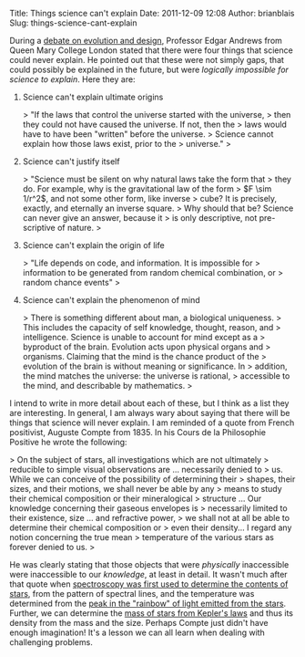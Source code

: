 Title: Things science can't explain
Date: 2011-12-09 12:08
Author: brianblais
Slug: things-science-cant-explain

During a [debate on evolution and design][], Professor Edgar Andrews
from Queen Mary College London stated that there were four things that
science could never explain. He pointed out that these were not simply
gaps, that could possibly be explained in the future, but were
*logically impossible for science to explain*. Here they are:

1.  Science can't explain ultimate origins

    <p>
    > "If the laws that control the universe started with the universe,
    > then they could not have caused the universe. If not, then the
    > laws would have to have been "written" before the universe.
    > Science cannot explain how those laws exist, prior to the
    > universe."
    > </p>

2.  Science can't justify itself

    <p>
    > "Science must be silent on why natural laws take the form that
    > they do. For example, why is the gravitational law of the form
    > $F \sim 1/r^2$, and not some other form, like inverse
    > cube? It is precisely, exactly, and eternally an inverse square.
    > Why should that be? Science can never give an answer, because it
    > is only descriptive, not pre-scriptive of nature.
    > </p>

3.  Science can't explain the origin of life

    <p>
    > "Life depends on code, and information. It is impossible for
    > information to be generated from random chemical combination, or
    > random chance events"
    > </p>

4.  Science can't explain the phenomenon of mind

    <p>
    > There is something different about man, a biological uniqueness.
    > This includes the capacity of self knowledge, thought, reason, and
    > intelligence. Science is unable to account for mind except as a
    > byproduct of the brain. Evolution acts upon physical organs and
    > organisms. Claiming that the mind is the chance product of the
    > evolution of the brain is without meaning or significance. In
    > addition, the mind matches the universe: the universe is rational,
    > accessible to the mind, and describable by mathematics.
    > </p>

I intend to write in more detail about each of these, but I think as a
list they are interesting. In general, I am always wary about saying
that there will be things that science will never explain. I am reminded
of a quote from French positivist, Auguste Compte from 1835. In his
Cours de la Philosophie Positive he wrote the following:

<p>
> On the subject of stars, all investigations which are not ultimately
> reducible to simple visual observations are ... necessarily denied to
> us. While we can conceive of the possibility of determining their
> shapes, their sizes, and their motions, we shall never be able by any
> means to study their chemical composition or their mineralogical
> structure ... Our knowledge concerning their gaseous envelopes is
> necessarily limited to their existence, size ... and refractive power,
> we shall not at all be able to determine their chemical composition or
> even their density... I regard any notion concerning the true mean
> temperature of the various stars as forever denied to us.
> </p>

He was clearly stating that those objects that were *physically*
inaccessible were inaccessible to our *knowledge*, at least in detail.
It wasn't much after that quote when [spectroscopy was first used to
determine the contents of stars][], from the pattern of spectral lines,
and the temperature was determined from the [peak in the "rainbow" of
light emitted from the stars][]. Further, we can determine the [mass of
stars from Kepler's laws][] and thus its density from the mass and the
size. Perhaps Compte just didn't have enough imagination! It's a lesson
we can all learn when dealing with challenging problems.

  [debate on evolution and design]: http://richarddawkins.net/audio/721-1986-oxford-union-debate
  [spectroscopy was first used to determine the contents of stars]: http://astronomyonline.org/Science/Spectroscopy.asp
  [peak in the "rainbow" of light emitted from the stars]: http://docs.kde.org/stable/en/kdeedu/kstars/ai-colorandtemp.html
  [mass of stars from Kepler's laws]: http://csep10.phys.utk.edu/astr162/lect/binaries/mass.html
